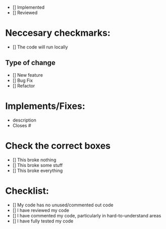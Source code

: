 - [] Implemented
- [] Reviewed

# Neccesary checkmarks:
- [] The code will run locally

## Type of change
- [] New feature
- [] Bug Fix
- [] Refactor

# Implements/Fixes:
* description
* Closes #

# Check the correct boxes

- [] This broke nothing
- [] This broke some stuff
- [] This broke everything

# Checklist:

- [] My code has no unused/commented out code
- [] I have reviewed my code
- [] I have commented my code, particularly in hard-to-understand areas
- [] I have fully tested my code
